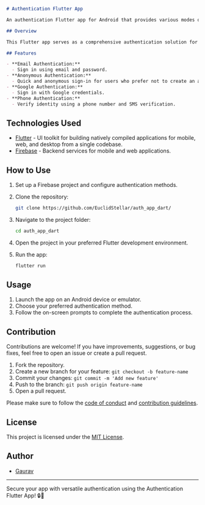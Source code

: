 

```markdown
# Authentication Flutter App

An authentication Flutter app for Android that provides various modes of authentication, including email, anonymous, Google, and phone authentication using Firebase.

## Overview

This Flutter app serves as a comprehensive authentication solution for Android applications. It seamlessly integrates Firebase authentication methods, allowing users to sign in through email, anonymously, with Google accounts, or using their phone number.

## Features

- **Email Authentication:**
  - Sign in using email and password.
- **Anonymous Authentication:**
  - Quick and anonymous sign-in for users who prefer not to create an account.
- **Google Authentication:**
  - Sign in with Google credentials.
- **Phone Authentication:**
  - Verify identity using a phone number and SMS verification.
```
## Technologies Used

- [Flutter](https://flutter.dev/) - UI toolkit for building natively compiled applications for mobile, web, and desktop from a single codebase.
- [Firebase](https://firebase.google.com/) - Backend services for mobile and web applications.



## How to Use

1. Set up a Firebase project and configure authentication methods.
2. Clone the repository:

   ```bash
   git clone https://github.com/EuclidStellar/auth_app_dart/
   ```

3. Navigate to the project folder:

   ```bash
   cd auth_app_dart
   ```

4. Open the project in your preferred Flutter development environment.
5. Run the app:

   ```bash
   flutter run
   ```

## Usage

1. Launch the app on an Android device or emulator.
2. Choose your preferred authentication method.
3. Follow the on-screen prompts to complete the authentication process.

## Contribution

Contributions are welcome! If you have improvements, suggestions, or bug fixes, feel free to open an issue or create a pull request.

1. Fork the repository.
2. Create a new branch for your feature: `git checkout -b feature-name`
3. Commit your changes: `git commit -m 'Add new feature'`
4. Push to the branch: `git push origin feature-name`
5. Open a pull request.

Please make sure to follow the [code of conduct](CODE_OF_CONDUCT.md) and [contribution guidelines](CONTRIBUTING.md).

## License

This project is licensed under the [MIT License](LICENSE).

## Author

- [Gaurav](https://github.com/euclidstellar)

---

Secure your app with versatile authentication using the Authentication Flutter App! 🔒📱
